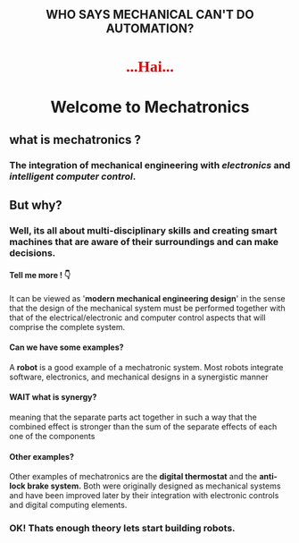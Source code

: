  ## <p align="center"> WHO SAYS MECHANICAL CAN'T DO AUTOMATION?</span>
# <p align="center"><span style="color: #da0808; font-family: Babas; font-size: 1em;">...Hai...
# <p align="center">Welcome to Mechatronics 
## what is mechatronics ?

### The integration of **mechanical engineering** with *electronics* and *intelligent computer control*.

## But why?

### Well, its all about **multi-disciplinary skills** and creating  **smart machines** that are aware of their surroundings and can make decisions.

#### Tell me more ! :point_down:
It can be viewed as '**modern mechanical engineering design**' in the sense that the design of the mechanical system must be performed together with that of the electrical/electronic and computer control aspects that will comprise the complete system.

#### Can we have some examples? 

A **robot** is a good example of a mechatronic system.
 Most robots integrate software, electronics, and mechanical designs in a synergistic manner
#### WAIT what is synergy?

meaning that the separate parts act together in such a way that the combined effect is stronger than the sum of the separate effects of each one of the components

#### Other examples?
 Other examples of mechatronics are the **digital thermostat** and the **anti-lock brake system.** Both were originally designed as mechanical systems and have been improved later by their integration with electronic controls and digital computing elements.

### OK! Thats enough theory lets start building robots.


